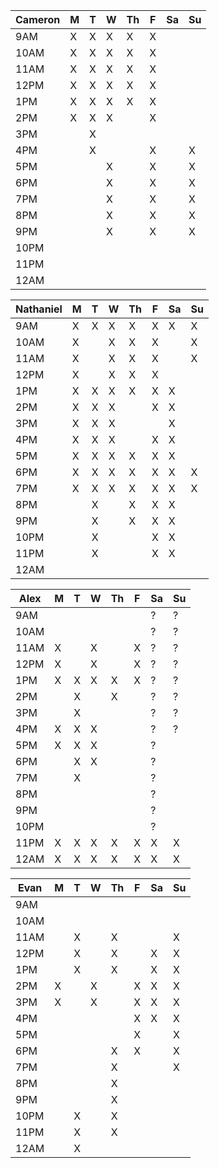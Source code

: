 |Cameron |M|T|W|Th|F|Sa|Su|
|----|-|-|-|--|-|--|--|
|9AM |X|X|X|X |X|  |  |
|10AM|X|X|X|X |X|  |  |
|11AM|X|X|X|X |X|  |  |
|12PM|X|X|X|X |X|  |  |
|1PM |X|X|X|X |X|  |  |
|2PM |X|X|X|  |X|  |  |
|3PM | |X| |  | |  |  |
|4PM | |X| |  |X|  | X|
|5PM | | |X|  |X|  | X|
|6PM | | |X|  |X|  | X|
|7PM | | |X|  |X|  | X|
|8PM | | |X|  |X|  | X|
|9PM | | |X|  |X|  | X|
|10PM| | | |  | |  |  |
|11PM| | | |  | |  |  |
|12AM| | | |  | |  |  |

|Nathaniel|M|T|W|Th|F|Sa|Su|
|----|-|-|-|--|-|--|--|
|9AM |X|X|X|X |X|X | X|
|10AM|X| |X|X |X|  | X|
|11AM|X| |X|X |X|  | X|
|12PM|X| |X|X |X|  |  |
|1PM |X|X|X|X |X|X |  |
|2PM |X|X|X|  |X|X |  |
|3PM |X|X|X|  | |X |  |
|4PM |X|X|X|  |X|X |  |
|5PM |X|X|X|X |X|X |  |
|6PM |X|X|X|X |X|X | X|
|7PM |X|X|X|X |X|X | X|
|8PM | |X| |X |X|X |  |
|9PM | |X| |X |X|X |  |
|10PM| |X| |  |X|X |  |
|11PM| |X| |  |X|X |  |
|12AM| | | |  | |  |  |

|Alex|M|T|W|Th|F|Sa|Su|
|----|-|-|-|--|-|--|--|
|9AM | | | |  | | ?| ?|
|10AM| | | |  | | ?| ?|
|11AM|X| |X|  |X| ?| ?|
|12PM|X| |X|  |X| ?| ?|
|1PM |X|X|X| X|X| ?| ?|
|2PM | |X| | X| | ?| ?|
|3PM | |X| |  | | ?| ?|
|4PM |X|X|X|  | | ?| ?|
|5PM |X|X|X|  | | ?|  |
|6PM | |X|X|  | | ?|  |
|7PM | |X| |  | | ?|  |
|8PM | | | |  | | ?|  |
|9PM | | | |  | | ?|  |
|10PM| | | |  | | ?|  |
|11PM|X|X|X| X|X| X| X|
|12AM|X|X|X| X|X| X| X|

|Evan|M|T|W|Th|F|Sa|Su|
|----|-|-|-|--|-|--|--|
|9AM | | | |  | |  |  |
|10AM| | | |  | |  |  |
|11AM| |X| |X | |  | X|
|12PM| |X| |X | | X| X|
|1PM | |X| |X | | X| X|
|2PM |X| |X|  |X| X| X|
|3PM |X| |X|  |X| X| X|
|4PM | | | |  |X| X| X|
|5PM | | | |  |X|  | X|
|6PM | | | |X |X|  | X|
|7PM | | | |X | |  | X|
|8PM | | | |X | |  |  |
|9PM | | | |X | |  |  |
|10PM| |X| |X | |  |  |
|11PM| |X| |X | |  |  |
|12AM| |X| |  | |  |  |
